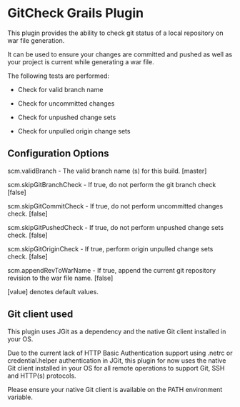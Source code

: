 GitCheck Grails Plugin
======================

This plugin provides the ability to check git status of a local repository on
war file generation.

It can be used to ensure your changes are committed and pushed as well as your
project is current while generating a war file.



The following tests are performed:



-   Check for valid branch name

-   Check for uncommitted changes

-   Check for unpushed change sets

-   Check for unpulled origin change sets



Configuration Options
---------------------



scm.validBranch - The valid branch name (s) for this build. [master]

scm.skipGitBranchCheck - If true, do not perform the git branch check [false]

scm.skipGitCommitCheck - If true, do not perform uncommitted changes check. [false]

scm.skipGitPushedCheck - If true, do not perform unpushed change sets check. [false]

scm.skipGitOriginCheck - If true, perform origin unpulled change sets check. [false]

scm.appendRevToWarName - If true, append the current git repository revision to the war file name. [false]



[value] denotes default values.



Git client used
---------------

This plugin uses JGit as a dependency and the native Git client installed in your OS.

Due to the current lack of HTTP Basic Authentication support using .netrc or
credential.helper authentication in JGit, this plugin for now uses the native Git client installed in your OS for all
remote operations to support Git, SSH and HTTP(s) protocols.

Please ensure your native Git client is available on the PATH environment variable.








